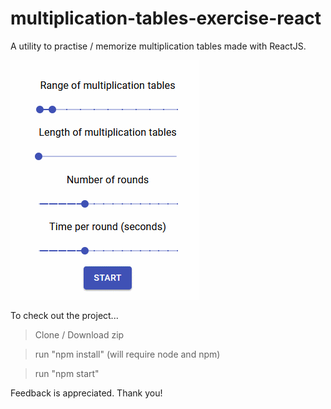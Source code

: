 # multiplication-tables-exercise-react

A utility to practise / memorize multiplication tables made with ReactJS.

![](tables.gif)

To check out the project...

> Clone / Download zip

> run "npm install" (will require node and npm)

> run "npm start"

Feedback is appreciated. Thank you!
